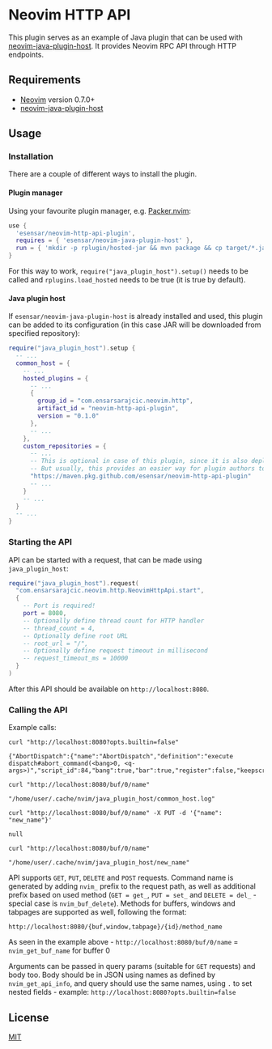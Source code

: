 # Neovim HTTP API

This plugin serves as an example of Java plugin that can be used with [neovim-java-plugin-host](https://github.com/esensar/neovim-java-plugin-host). It provides Neovim RPC API through HTTP endpoints.

## Requirements

- [Neovim](https://neovim.io/) version 0.7.0+
- [neovim-java-plugin-host](https://github.com/esensar/neovim-java-plugin-host)

## Usage

### Installation

There are a couple of different ways to install the plugin.

#### Plugin manager

Using your favourite plugin manager, e.g. [Packer.nvim](https://github.com/wbthomason/packer.nvim):
```lua
use {
  'esensar/neovim-http-api-plugin',
  requires = { 'esensar/neovim-java-plugin-host' },
  run = { 'mkdir -p rplugin/hosted-jar && mvn package && cp target/*.jar rplugin/hosted-jar/' }
}
```

For this way to work, `require("java_plugin_host").setup()` needs to be called and `rplugins.load_hosted` needs to be true (it is true by default).

#### Java plugin host

If `esensar/neovim-java-plugin-host` is already installed and used, this plugin can be added to its configuration (in this case JAR will be downloaded from specified repository):
```lua
require("java_plugin_host").setup {
  -- ...
  common_host = {
    -- ...
    hosted_plugins = {
      -- ...
      {
        group_id = "com.ensarsarajcic.neovim.http",
        artifact_id = "neovim-http-api-plugin",
        version = "0.1.0"
      },
      -- ...
    },
    custom_repositories = {
      -- ...
      -- This is optional in case of this plugin, since it is also deployed to maven central
      -- But usually, this provides an easier way for plugin authors to deploy their plugins, directly to GitHub package repository
      "https://maven.pkg.github.com/esensar/neovim-http-api-plugin"
      -- ...
    }
    -- ...
  }
  -- ...
}
```

### Starting the API

API can be started with a request, that can be made using `java_plugin_host`:
```lua
require("java_plugin_host").request(
  "com.ensarsarajcic.neovim.http.NeovimHttpApi.start",
  {
    -- Port is required!
    port = 8080,
    -- Optionally define thread count for HTTP handler
    -- thread_count = 4,
    -- Optionally define root URL
    -- root_url = "/",
    -- Optionally define request timeout in millisecond
    -- request_timeout_ms = 10000
  }
)
```

After this API should be available on `http://localhost:8080`.

### Calling the API

Example calls:
```
curl "http://localhost:8080?opts.builtin=false"

{"AbortDispatch":{"name":"AbortDispatch","definition":"execute dispatch#abort_command(<bang>0, <q-args>)","script_id":84,"bang":true,"bar":true,"register":false,"keepscript":false,"nargs":"*","complete":null,"complete_arg":null,"count":null,"range":null,"addr":null},"...}

curl "http://localhost:8080/buf/0/name"

"/home/user/.cache/nvim/java_plugin_host/common_host.log"

curl "http://localhost:8080/buf/0/name" -X PUT -d '{"name": "new_name"}'

null

curl "http://localhost:8080/buf/0/name"

"/home/user/.cache/nvim/java_plugin_host/new_name"
```

API supports `GET`, `PUT`, `DELETE` and `POST` requests. Command name is generated by adding `nvim_` prefix to the request path, as well as additional prefix based on used method (`GET = get_`, `PUT = set_` and `DELETE = del_` - special case is `nvim_buf_delete`). Methods for buffers, windows and tabpages are supported as well, following the format:
```
http://localhost:8080/{buf,window,tabpage}/{id}/method_name
```
As seen in the example above - `http://localhost:8080/buf/0/name` = `nvim_get_buf_name` for buffer 0

Arguments can be passed in query params (suitable for `GET` requests) and body too. Body should be in JSON using names as defined by `nvim_get_api_info`, and query should use the same names, using `.` to set nested fields - example: `http://localhost:8080?opts.builtin=false`


## License

[MIT](LICENSE)
